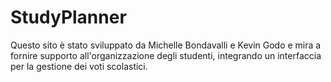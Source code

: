 # StudyPlanner

Questo sito è stato sviluppato da Michelle Bondavalli e Kevin Godo e mira a fornire supporto all'organizzazione degli studenti,
integrando un interfaccia per la gestione dei voti scolastici.
